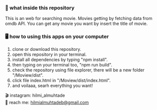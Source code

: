 ### 📂 what inside this repository
This is an web for searching movie. Movies getting by fetching data from omdb API. You can get any movie you want by insert the title of movie.

### 🖥️ how to using this apps on your computer
1. clone or download this repository.
1. open this repository in your terminal.
1. install all dependencies by typing "npm install".
1. then typing on your terminal too, "npm run build".
1. check the repository using file explorer, there will be a new folder "/Moview/dist".
1. click file index.html in "/Moview/dist/index.html".
1. and voilaaa, searh everything you want!

🎬 instagram: hilmi_almuhtade </br>
📧 reach me: hilmialmuhtadeb@gmail.com
